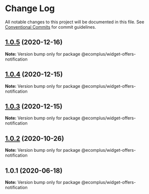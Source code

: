 # Change Log

All notable changes to this project will be documented in this file.
See [Conventional Commits](https://conventionalcommits.org) for commit guidelines.

## [1.0.5](https://github.com/ecomplus/storefront/compare/@ecomplus/widget-offers-notification@1.0.4...@ecomplus/widget-offers-notification@1.0.5) (2020-12-16)

**Note:** Version bump only for package @ecomplus/widget-offers-notification





## [1.0.4](https://github.com/ecomplus/storefront/compare/@ecomplus/widget-offers-notification@1.0.3...@ecomplus/widget-offers-notification@1.0.4) (2020-12-15)

**Note:** Version bump only for package @ecomplus/widget-offers-notification





## [1.0.3](https://github.com/ecomplus/storefront/compare/@ecomplus/widget-offers-notification@1.0.2...@ecomplus/widget-offers-notification@1.0.3) (2020-12-15)

**Note:** Version bump only for package @ecomplus/widget-offers-notification





## [1.0.2](https://github.com/ecomplus/storefront/compare/@ecomplus/widget-offers-notification@1.0.1...@ecomplus/widget-offers-notification@1.0.2) (2020-10-26)

**Note:** Version bump only for package @ecomplus/widget-offers-notification





## 1.0.1 (2020-06-18)

**Note:** Version bump only for package @ecomplus/widget-offers-notification
